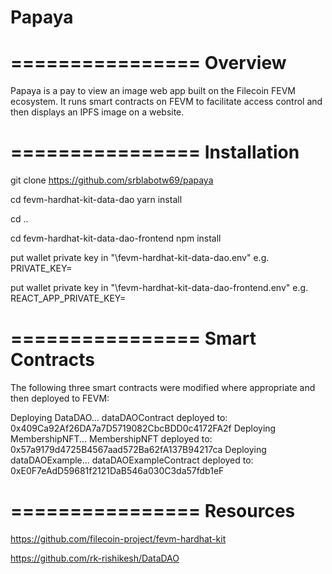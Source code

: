 # Papaya

================
Overview
================

Papaya is a pay to view an image web app built on the Filecoin FEVM ecosystem.  It runs smart contracts on FEVM to facilitate access control 
and then displays an IPFS image on a website.


================
Installation
================

git clone https://github.com/srblabotw69/papaya

cd fevm-hardhat-kit-data-dao
yarn install

cd ..

cd fevm-hardhat-kit-data-dao-frontend
npm install

put wallet private key in "\fevm-hardhat-kit-data-dao\.env"
e.g.   PRIVATE_KEY=<WALLET KEY>

put wallet private key in "\fevm-hardhat-kit-data-dao-frontend\.env"
e.g.   REACT_APP_PRIVATE_KEY=<WALLET KEY>


================
Smart Contracts
================

The following three smart contracts were modified where appropriate and then deployed to FEVM:


Deploying DataDAO...
dataDAOContract deployed to: 0x409Ca92Af26DA7a7D5719082CbcBDD0c4172FA2f
Deploying MembershipNFT...
MembershipNFT deployed to: 0x57a9179d4725B4567aad572Ba62fA137B94217ca
Deploying dataDAOExample...
dataDAOExampleContract deployed to: 0xE0F7eAdD59681f2121DaB546a030C3da57fdb1eF
 

================
Resources
================

https://github.com/filecoin-project/fevm-hardhat-kit

https://github.com/rk-rishikesh/DataDAO


